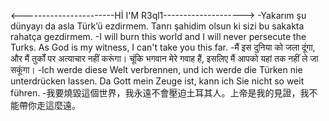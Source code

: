 <-----------------------Hİ I'M R3ql1-------------------->
-Yakarım şu dünyayı da asla Türk’ü ezdirmem. Tanrı şahidim olsun ki sizi bu sakakta rahatça gezdirmem.
-I will burn this world and I will never persecute the Turks. As God is my witness, I can't take you this far.
-मैं इस दुनिया को जला दूंगा, और मैं तुर्कों पर अत्याचार नहीं करूंगा। चूंकि भगवान मेरे गवाह हैं, इसलिए मैं आपको यहां तक ​​नहीं ले जा सकूंगा।
-Ich werde diese Welt verbrennen, und ich werde die Türken nie unterdrücken lassen. Da Gott mein Zeuge ist, kann ich Sie nicht so weit führen.
-我要燒毀這個世界，我永遠不會壓迫土耳其人。上帝是我的見證，我不能帶你走這麼遠。
